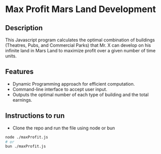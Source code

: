 # Max Profit Mars Land Development

## Description

This Javascript program calculates the optimal combination of buildings (Theatres, Pubs, and Commercial Parks) that Mr. X can develop on his infinite land in Mars Land to maximize profit over a given number of time units.

## Features

- Dynamic Programming approach for efficient computation.
- Command-line interface to accept user input.
- Outputs the optimal number of each type of building and the total earnings.

## Instructions to run

- Clone the repo and run the file using node or bun
```bash
node ./maxProfit.js
# or
bun ./maxProfit.js
```
